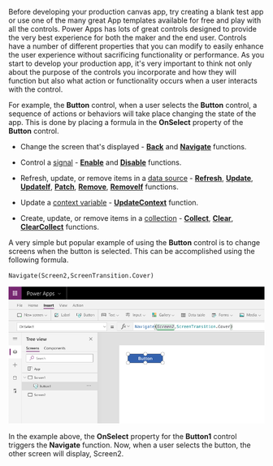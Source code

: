 Before developing your production canvas app, try creating a blank test
app or use one of the many great App templates available for free and
play with all the controls. Power Apps has lots of great controls
designed to provide the very best experience for both the maker and the
end user. Controls have a number of different properties that you can modify
to easily enhance the user experience without sacrificing functionality
or performance. As you start to develop your production app, it's very
important to think not only about the purpose of the controls you
incorporate and how they will function but also what action or functionality occurs
when a user interacts with the control.

For example, the **Button** control, when a user selects
the **Button** control, a sequence of actions or behaviors will take
place changing the state of the app. This is done by placing a formula
in the **OnSelect** property of the **Button** control.

- Change the screen that's displayed -
    [**Back**](/power-apps/maker/canvas-apps/functions/function-navigate/?azure-portal=true)
    and
    [**Navigate**](/power-apps/maker/canvas-apps/functions/function-navigate/?azure-portal=true)
    functions.

- Control a
    [signal](/power-apps/maker/canvas-apps/functions/signals/?azure-portal=true) -
    [**Enable**](/power-apps/maker/canvas-apps/functions/function-enable-disable/?azure-portal=true)
    and
    [**Disable**](/power-apps/maker/canvas-apps/functions/function-enable-disable/?azure-portal=true)
    functions.

- Refresh, update, or remove items in a [data
    source](/power-apps/maker/canvas-apps/working-with-data-sources/?azure-portal=true) -
    [**Refresh**](/power-apps/maker/canvas-apps/functions/function-refresh/?azure-portal=true),
    [**Update**](/power-apps/maker/canvas-apps/functions/function-update-updateif/?azure-portal=true),
    [**UpdateIf**](/power-apps/maker/canvas-apps/functions/function-update-updateif/?azure-portal=true),
    [**Patch**](/power-apps/maker/canvas-apps/functions/function-patch/?azure-portal=true),
    [**Remove**](/power-apps/maker/canvas-apps/functions/function-remove-removeif/?azure-portal=true),
    [**RemoveIf**](/power-apps/maker/canvas-apps/functions/function-remove-removeif/?azure-portal=true)
    functions.

- Update a [context
    variable](/power-apps/maker/canvas-apps/working-with-variables?azure-portal=true#use-a-context-variable) -
    [**UpdateContext**](/power-apps/maker/canvas-apps/functions/function-updatecontext/?azure-portal=true)
    function.

- Create, update, or remove items in a
    [collection](/power-apps/maker/canvas-apps/working-with-data-sources?azure-portal=true#collections) -
    [**Collect**](/power-apps/maker/canvas-apps/functions/function-clear-collect-clearcollect/?azure-portal=true),
    [**Clear**](/power-apps/maker/canvas-apps/functions/function-clear-collect-clearcollect/?azure-portal=true),
    [**ClearCollect**](/power-apps/maker/canvas-apps/functions/function-clear-collect-clearcollect/?azure-portal=true)
    functions.

A very simple but popular example of using the **Button** control is
to change screens when the button is selected. This can be accomplished
using the following formula.

```powerappsfl
Navigate(Screen2,ScreenTransition.Cover)
```

![Screenshot of Power Apps Tree view Button control.](../media/navigate-button.png)

In the example above, the **OnSelect** property for the **Button1**
control triggers the **Navigate** function. Now, when a user selects the
button, the other screen will display, Screen2.
